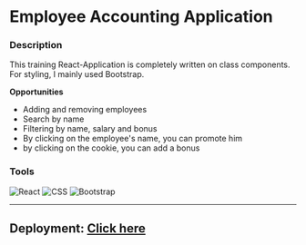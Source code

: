 # Employee Accounting Application

### **Description**

This training React-Application is completely written on class components. For styling, I mainly used Bootstrap.

**Opportunities**

- Adding and removing employees
- Search by name
- Filtering by name, salary and bonus
- By clicking on the employee's name, you can promote him
- by clicking on the cookie, you can add a bonus

### **Tools**

![React](https://img.shields.io/badge/-React-090909?style=for-the-badge&logo=React&logoColor=61DBFB)
![CSS](https://img.shields.io/badge/-CSS-090909?style=for-the-badge&logo=CSS3&logoColor=2965f1)
![Bootstrap](https://img.shields.io/badge/-Bootstrap-090909?style=for-the-badge&logo=Bootstrap&logoColor=563d7c)

---

## **Deployment:** [Click here](https://firstsimpleapp.vercel.app/)
